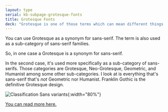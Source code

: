 ```yaml
---
layout: type
serial: kb-subpage-grotesque-fonts
title: Grotesque Fonts
deck: "Grotesque is one of those terms which can mean different things in different contexts."
---
```


You can use Grotesque as a synonym for sans-serif. The term is also used as a sub-category of sans-serif families.

So, in one case a Grotesque is a synonym for sans-serif.

In the second case, it's used more specifically as a sub-category of sans-serifs. Those categories are Grotesque, Neo-Grotesque, Geometric, and Humanist among some other sub-categories. I look at is everything that's sans-serif that's *not* Geometric nor Humanist. Franklin Gothic is the definitive Grotesque design.

![Classification Sans variants]({{site.url}}/svg/kb/classification-sans-variants.svg){:width="80%"}

[You can read more here.]({{site.baseurl}}/type-3/poster/subpage1.html)